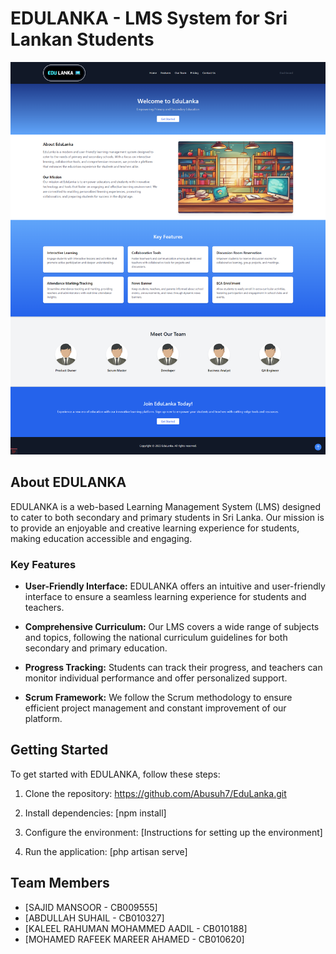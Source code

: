# EDULANKA - LMS System for Sri Lankan Students

![Project Image](https://github.com/krm-aadil/GIT-IMAGES/blob/main/lms.PNG?raw=true)

## About EDULANKA

EDULANKA is a web-based Learning Management System (LMS) designed to cater to both secondary and primary students in Sri Lanka. Our mission is to provide an enjoyable and creative learning experience for students, making education accessible and engaging.

### Key Features

- **User-Friendly Interface:** EDULANKA offers an intuitive and user-friendly interface to ensure a seamless learning experience for students and teachers.

- **Comprehensive Curriculum:** Our LMS covers a wide range of subjects and topics, following the national curriculum guidelines for both secondary and primary education.

- **Progress Tracking:** Students can track their progress, and teachers can monitor individual performance and offer personalized support.

- **Scrum Framework:** We follow the Scrum methodology to ensure efficient project management and constant improvement of our platform.

## Getting Started

To get started with EDULANKA, follow these steps:

1. Clone the repository: https://github.com/Abusuh7/EduLanka.git

2. Install dependencies: [npm install]

3. Configure the environment: [Instructions for setting up the environment]

4. Run the application: [php artisan serve]


## Team Members

- [SAJID MANSOOR - CB009555]
- [ABDULLAH SUHAIL - CB010327]
- [KALEEL RAHUMAN MOHAMMED AADIL - CB010188]
- [MOHAMED RAFEEK MAREER AHAMED - CB010620]






